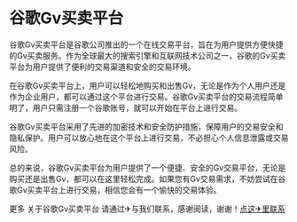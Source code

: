 # 谷歌Gv买卖平台

谷歌Gv买卖平台是谷歌公司推出的一个在线交易平台，旨在为用户提供方便快捷的Gv买卖服务。作为全球最大的搜索引擎和互联网技术公司之一，谷歌的Gv买卖平台为用户提供了便利的交易渠道和安全的交易环境。

在谷歌Gv买卖平台上，用户可以轻松地购买和出售Gv，无论是作为个人用户还是作为企业用户，都可以通过这个平台进行交易。谷歌Gv买卖平台的交易流程简单明了，用户只需注册一个谷歌账号，就可以开始在平台上进行交易。

谷歌Gv买卖平台采用了先进的加密技术和安全防护措施，保障用户的交易安全和隐私保护。用户可以放心地在这个平台上进行交易，不必担心个人信息泄露或交易风险。

总的来说，谷歌Gv买卖平台为用户提供了一个便捷、安全的Gv交易平台，无论是购买还是出售Gv，都可以在这里轻松完成。如果您有Gv交易需求，不妨尝试在谷歌Gv买卖平台上进行交易，相信您会有一个愉快的交易体验。

更多 关于谷歌Gv买卖平台 请通过✈与我们联系，感谢阅读，谢谢！[点这✈里联系](https://b.k02.cc)